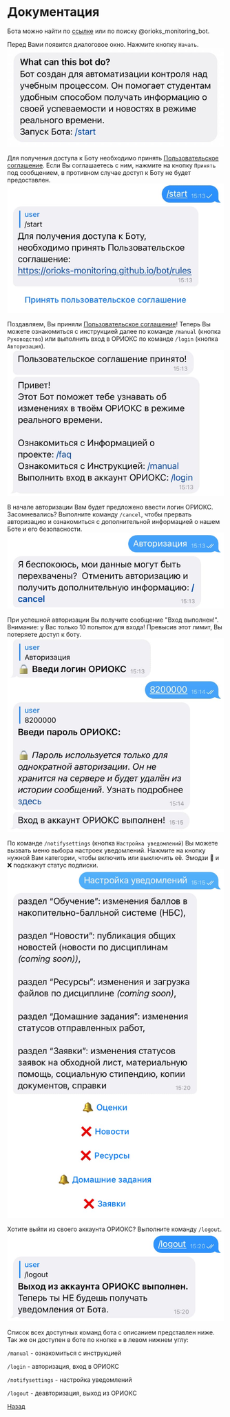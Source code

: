 # Документация

Бота можно найти по [ссылке](https://t.me/orioks_monitoring_bot) или по поиску @orioks_monitoring_bot.


Перед Вами появится диалоговое окно. Нажмите кнопку `Начать`.
![](/img/documentation/doc1.jpg)


Для получения доступа к Боту необходимо принять [Пользовательское соглашение](https://orioks-monitoring.github.io/bot/rules). Если Вы соглашаетесь с ним, нажмите на кнопку `Принять` под сообщением, в противном случае доступ к Боту не будет предоставлен.
![](/img/documentation/doc2.jpg)


Поздавляем, Вы приняли [Пользовательское соглашение](https://orioks-monitoring.github.io/bot/rules)! Теперь Вы можете ознакомиться с инструкцией далее по команде `/manual` (кнопка `Руководство`) или выполнить вход в ОРИОКС по команде `/login` (кнопка `Авторизация`).
![](/img/documentation/doc3.jpg)


В начале авторизации Вам будет предложено ввести логин ОРИОКС. Засомневались? Выполните команду `/cancel`, чтобы прервать авторизацию и ознакомиться с дополнительной информацией о нашем Боте и его безопасности. 
![](/img/documentation/doc4.jpg)


При успешной авторизации Вы получите сообщение "Вход выполнен!". Внимание: у Вас только 10 попыток для входа! Превысив этот лимит, Вы потеряете доступ к боту.
![](/img/documentation/doc5.jpg)


По команде `/notifysettings` (кнопка `Настройка уведомлений`) Вы можете вызвать меню выбора настроек уведомлений. Нажмите на кнопку нужной Вам категории, чтобы включить или выключить её. Эмодзи 🔔 и ❌ подскажут статус подписки.
![](/img/documentation/doc6.jpg)


Хотите выйти из своего аккаунта ОРИОКС? Выполните команду `/logout`.
![](/img/documentation/doc7.jpg)


Список всех доступных команд бота с описанием представлен ниже. Так же он доступен в боте по кнопке `≡` в левом нижнем углу:

`/manual` - ознакомиться с инструкцией

`/login` - авторизация, вход в ОРИОКС

`/notifysettings` - настройка уведомлений

`/logout` - деавторизация, выход из ОРИОКС


[Назад](./)
